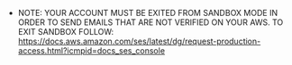 - NOTE: YOUR ACCOUNT MUST BE EXITED FROM SANDBOX MODE IN ORDER TO SEND EMAILS THAT ARE NOT VERIFIED ON YOUR AWS. TO EXIT SANDBOX FOLLOW: https://docs.aws.amazon.com/ses/latest/dg/request-production-access.html?icmpid=docs_ses_console 